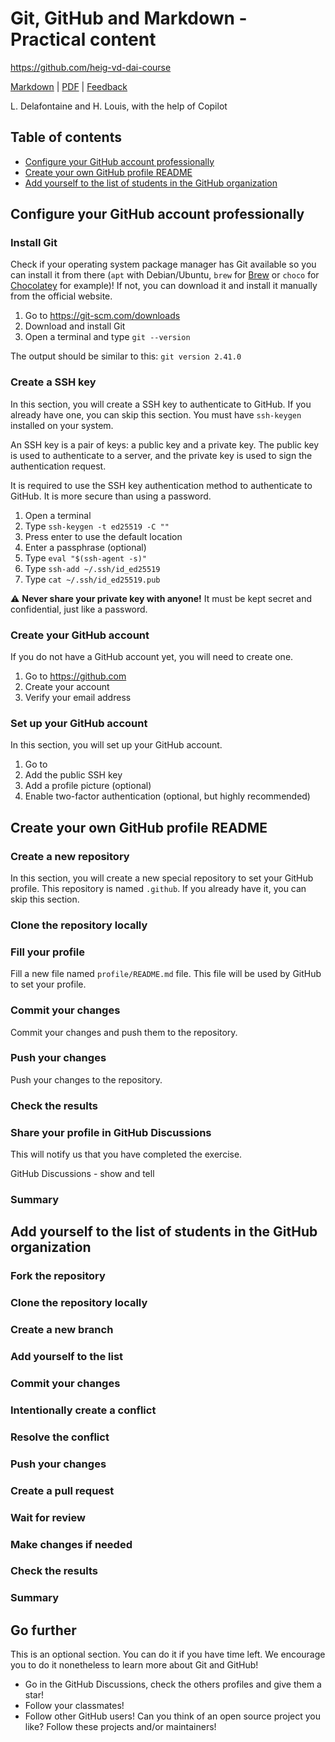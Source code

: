 [markdown]: https://github.com/heig-vd-dai-course/heig-vd-dai-course/blob/main/02-git-github-and-markdown/PRACTICAL_CONTENT.md
[pdf]: https://heig-vd-dai-course.github.io/heig-vd-dai-course/02-git-github-and-markdown/02-git-github-and-markdown-practical-content.pdf
[feedback]: https://github.com/orgs/heig-vd-dai-course/discussions/1

# Git, GitHub and Markdown - Practical content

<https://github.com/heig-vd-dai-course>

[Markdown][markdown] | [PDF][pdf] | [Feedback][feedback]

L. Delafontaine and H. Louis, with the help of Copilot

## Table of contents

- [Configure your GitHub account professionally](#configure-your-github-account-professionally)
- [Create your own GitHub profile README](#create-your-own-github-profile-readme)
- [Add yourself to the list of students in the GitHub organization](#add-yourself-to-the-list-of-students-in-the-github-organization)

## Configure your GitHub account professionally

### Install Git

Check if your operating system package manager has Git available so you can install it from there (`apt` with Debian/Ubuntu, `brew` for [Brew](https://brew.sh/) or `choco` for [Chocolatey](https://chocolatey.org/) for example)! If not, you can download it and install it manually from the official website.

1. Go to <https://git-scm.com/downloads>
2. Download and install Git
3. Open a terminal and type `git --version`

The output should be similar to this: `git version 2.41.0`

### Create a SSH key

In this section, you will create a SSH key to authenticate to GitHub. If you already have one, you can skip this section. You must have `ssh-keygen` installed on your system.

An SSH key is a pair of keys: a public key and a private key. The public key is used to authenticate to a server, and the private key is used to sign the authentication request.

It is required to use the SSH key authentication method to authenticate to GitHub. It is more secure than using a password.

1. Open a terminal
2. Type `ssh-keygen -t ed25519 -C ""`
3. Press enter to use the default location
4. Enter a passphrase (optional)
5. Type `eval "$(ssh-agent -s)"`
6. Type `ssh-add ~/.ssh/id_ed25519`
7. Type `cat ~/.ssh/id_ed25519.pub`

:warning: **Never share your private key with anyone!** It must be kept secret and confidential, just like a password.

### Create your GitHub account

If you do not have a GitHub account yet, you will need to create one.

1. Go to <https://github.com>
2. Create your account
3. Verify your email address

### Set up your GitHub account

In this section, you will set up your GitHub account.

1. Go to 
2. Add the public SSH key
3. Add a profile picture (optional)
4. Enable two-factor authentication (optional, but highly recommended)


## Create your own GitHub profile README

### Create a new repository

In this section, you will create a new special repository to set your GitHub profile. This repository is named `.github`. If you already have it, you can skip this section.

### Clone the repository locally


### Fill your profile

Fill a new file named `profile/README.md` file. This file will be used by GitHub to set your profile.

### Commit your changes

Commit your changes and push them to the repository.

### Push your changes

Push your changes to the repository.

### Check the results


### Share your profile in GitHub Discussions

This will notify us that you have completed the exercise.

GitHub Discussions - show and tell

### Summary


## Add yourself to the list of students in the GitHub organization

### Fork the repository

### Clone the repository locally

### Create a new branch

### Add yourself to the list

### Commit your changes

### Intentionally create a conflict

### Resolve the conflict

### Push your changes

### Create a pull request

### Wait for review

### Make changes if needed

### Check the results

### Summary

## Go further

This is an optional section. You can do it if you have time left. We encourage you to do it nonetheless to learn more about Git and GitHub!

- Go in the GitHub Discussions, check the others profiles and give them a star!
- Follow your classmates!
- Follow other GitHub users! Can you think of an open source project you like? Follow these projects and/or maintainers!
